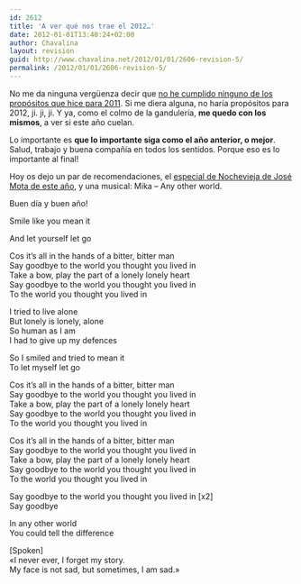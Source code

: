 ```yaml
---
id: 2612
title: 'A ver qué nos trae el 2012…'
date: 2012-01-01T13:40:24+02:00
author: Chavalina
layout: revision
guid: http://www.chavalina.net/2012/01/01/2606-revision-5/
permalink: /2012/01/01/2606-revision-5/
---
```

No me da ninguna vergüenza decir que [no he cumplido ninguno de los propósitos que hice para 2011](http://www.chavalina.net/2010/12/31/todo-pasa-y-todo-queda/). Si me diera alguna, no haría propósitos para 2012, ji. ji, ji. Y ya, como el colmo de la gandulería, **me quedo con los mismos**, a ver si este año cuelan.

Lo importante es **que lo importante siga como el año anterior, o mejor**. Salud, trabajo y buena compañía en todos los sentidos. Porque eso es lo importante al final!

Hoy os dejo un par de recomendaciones, el <a href="http://www.rtve.es/alacarta/videos/especiales-nochevieja-con-jose-mota/especial-nochevieja-jose-mota-seven-siete-pecados-capitales-provincia/1285081/" target="_blank">especial de Nochevieja de José Mota de este año</a>, y una musical: Mika – Any other world.

Buen día y buen año!



<noframes>
  In any other world<br /> You could tell the difference<br /> And let it all unfurl<br /> Into broken ruminants
</noframes>Smile like you mean it

  
And let yourself let go

Cos it’s all in the hands of a bitter, bitter man  
Say goodbye to the world you thought you lived in  
Take a bow, play the part of a lonely lonely heart  
Say goodbye to the world you thought you lived in  
To the world you thought you lived in

I tried to live alone  
But lonely is lonely, alone  
So human as I am  
I had to give up my defences

So I smiled and tried to mean it  
To let myself let go

Cos it’s all in the hands of a bitter, bitter man  
Say goodbye to the world you thought you lived in  
Take a bow, play the part of a lonely lonely heart  
Say goodbye to the world you thought you lived in  
To the world you thought you lived in

Cos it’s all in the hands of a bitter, bitter man  
Say goodbye to the world you thought you lived in  
Take a bow, play the part of a lonely lonely heart  
Say goodbye to the world you thought you lived in  
To the world you thought you lived in

Say goodbye to the world you thought you lived in [x2]  
Say goodbye

In any other world  
You could tell the difference

[Spoken]  
«I never ever, I forget my story.  
My face is not sad, but sometimes, I am sad.»</noframes>